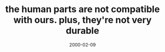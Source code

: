 ---
layout: base.njk
title : 'the human parts are not compatible with ours. plus, they&#39;re not very durable' 
view_title : 'the human parts are not compatible with ours. plus, they&#39;re not very durable' 
year : '2000' 
date : '2000-02-09' 
img_file : '/drawing/thehuman.png' 
html_file : 'thehuman' 
next_html : 'thenews.html' 
year_order : '147' 
permalink : "title/{{html_file}}.html"
---